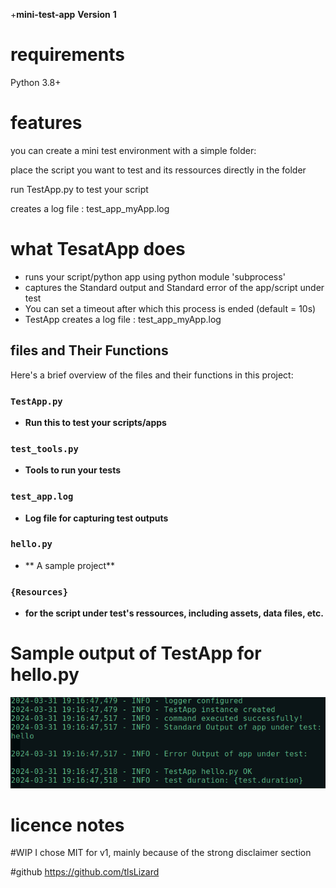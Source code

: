 +**mini-test-app**
**Version**
**1**
  
# requirements
Python 3.8+

# features

you can create a mini test environment with a simple folder:

place the script you want to test and its ressources directly in the folder

run TestApp.py to test your script 

creates a log file : test_app_myApp.log

# what TesatApp does

- runs your script/python app using python module 'subprocess'
- captures the Standard output and Standard error  of the app/script under test
- You can set a timeout after which this process is ended (default = 10s)
- TestApp creates a log file : test_app_myApp.log

## files and Their Functions
Here's a brief overview of the files and their functions in this project:

### `TestApp.py`
- **Run this to test your scripts/apps** 

### `test_tools.py`
- **Tools to run your tests** 

### `test_app.log`
- **Log file for capturing test outputs** 

### `hello.py`
- ** A sample project**

### `{Resources}`
- **for the script under test's ressources, including assets, data files, etc.** 

# Sample output of TestApp for hello.py
![test_app_hello.log](https://github.com/tlsLizard/mini-test-app/blob/main/test_app_hello_log_file.png "test_app_hello.log")

# licence notes
#WIP
I chose MIT for v1, mainly because of the strong disclaimer section

#github
https://github.com/tlsLizard
 
